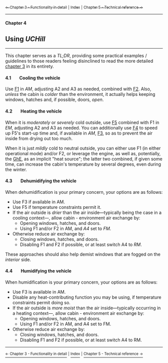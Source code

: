 [<sub>&#8592; Chapter 3 - Functionality in detail</sub>](./3_functionality_details.md) <sub>|</sub> [<sub>Index</sub>](./0_index.md) <sub>|</sub> [<sub>Chapter 5 - Technical reference &#8594;</sub>](./5_technical_reference.md)
***
#### Chapter 4
## Using *UCHill*
***
This chapter serves as a *TL;DR*, providing some practical examples / guidelines to those readers feeling disinclined to read the more detailed [chapter 3](./3_functionality_details.md) in its entirety.

#### 4.1&#160;&#160;&#160;&#160;&#160;&#160;&#160;&#160;Cooling the vehicle

Use [F1](./3112_driver_passenger_ac.md) in *AM*, adjusting A2 and A3 as needed, combined with [F2](./3112_driver_passenger_ac.md). Also, *unless* the cabin is *colder* than the environment, it actually helps keeping windows, hatches and, if possible, doors, *open*.

#### 4.2&#160;&#160;&#160;&#160;&#160;&#160;&#160;&#160;Heating the vehicle

When it is *moderately* or *severely* cold outside, use [F5](./3115_cabin_heaters.md) combined with F1 in *EM*, adjusting A2 and A3 as needed. You can additionally use [F4](./3114_auxiliary_heating.md) to speed up F5's start-up time and, if available in *AM*, [F3](./3113_humidity_management.md), so as to prevent the air inside from drying out too much.

When it is just *mildly* cold to neutral outside, you can either use F1 (in either operational mode) and/or F2, or leverage the engine, as well as, potentially, the [GhE](./3121_greenhouse_effect.md), as an implicit "heat source"; the latter two combined, if given some time, can increase the cabin's temperature by several degrees, even during the winter.

#### 4.3&#160;&#160;&#160;&#160;&#160;&#160;&#160;&#160;Dehumidifying the vehicle

When dehumidification is your primary concern, your options are as follows:
* Use F3 if available in AM.
* Use F5 if temperature constraints permit it.
* If the air outside is *drier* than the air inside—typically being the case in a cooling context—, allow cabin - environment air exchange by:
    * Opening windows, hatches, and doors.
    * Using F1 and/or F2 in AM, and *A4* set to *FM*.
* Otherwise reduce air exchange by:
    * Closing windows, hatches, and doors.
    * Disabling F1 and F2 if possible, or at least switch A4 to *RM*.

These approaches should also help demist windows that are fogged on the *interior* side.

#### 4.4&#160;&#160;&#160;&#160;&#160;&#160;&#160;&#160;Humidifying the vehicle

When humidification is your primary concern, your options are as follows:
* Use F3 is available in AM.
* Disable any heat-contributing function you may be using, if temperature constraints permit doing so.
* If the air outside is *more moist* than the air inside—typically occurring in a heating context—, allow cabin - environment air exchange by:
    * Opening windows, hatches, and doors.
    * Using F1 and/or F2 in AM, and A4 set to FM.
* Otherwise reduce air exchange by:
    * Closing windows, hatches, and doors.
    * Disabling F1 and F2 if possible, or at least switch A4 to RM.

***
[<sup>&#8592; Chapter 3 - Functionality in detail</sup>](.3_functionality_details.md) <sup>|</sup> [<sup>Index</sup>](./0_index.md) <sup>|</sup> [<sup>Chapter 5 - Technical reference &#8594;</sup>](./5_technical_reference.md)
